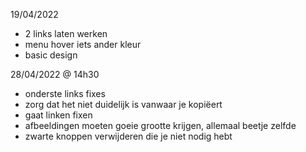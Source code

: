 19/04/2022
- 2 links laten werken
- menu hover iets ander kleur
- basic design

28/04/2022 @ 14h30
- onderste links fixes
- zorg dat het niet duidelijk is vanwaar je kopiëert
- gaat linken fixen
- afbeeldingen moeten goeie grootte krijgen, allemaal beetje zelfde
- zwarte knoppen verwijderen die je niet nodig hebt